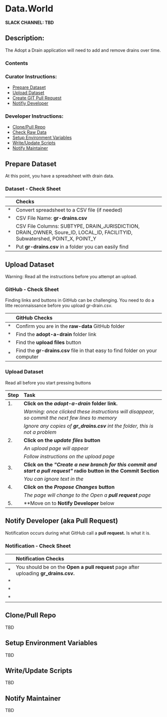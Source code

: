 # Data.World
**SLACK CHANNEL: TBD**
## Description:
The Adopt a Drain application will need to add and remove drains over time. 

### Contents 
### Curator Instructions:
* [Prepare Dataset](#prepare-dataset)
* [Upload Dataset](#upload-dataset)
* [Create GIT Pull Request](#pull-request)
* [Notifiy Developer](#notify-developer)

### Developer Instructions:
* [Clone/Pull Repo](#clone-repo)
* [Check Raw Data](#check-raw-data)
* [Setup Environment Variables](#env-variables)
* [Write/Update Scripts](#scripting)
* [Notify Maintainer](#notify-maintainer)

## <a id="prepare-dataset">Prepare Dataset</a>
At this point, you have a spreadsheet with drain data.
    
### Dataset - Check Sheet

|    | Checks |
| :- | :- |
| * | Convert spreadsheet to a CSV file (if needed)  |
| * | CSV File Name: **gr-drains.csv**  |
| * | CSV File Columns: SUBTYPE, DRAIN_JURISDICTION, DRAIN_OWNER, Soure_ID, LOCAL_ID, FACILITYID, Subwatershed, POINT_X, POINT_Y  |
| * | Put **gr-drains.csv** in a folder you can easily find |
    
## <a id="upload-dataset">Upload Dataset</a>
Warning: Read all the instructions before you attempt an upload. 

### GitHub - Check Sheet 
 Finding links and buttons in GitHub can be challenging.  You need to do a litte reconnaissance before you upload gr-drain.csv. 
 
|    | GitHub Checks |
| :- | :- |
| * |  Confirm you are in the **raw-data** GitHub folder   |
| * |  Find the **adopt-a-drain** folder link  |
| * |  Find the **upload files** button  |
| * |  Find the **gr-drains.csv** file in that easy to find folder on your computer  |

### Upload Dataset
Read all before you start pressing buttons

| Step |  Task |
| :- | :- |
| 1. | **Click on the _adopt-a-drain_ folder link.**  |
|   | _Warning: once clicked these instructions will disappear, so commit the next few lines to memory_ |
|   | _Ignore any copies of **gr_drains.csv** int the folder, this is not a problem_ |
| 2. | **Click on the _update files_ button**  |
|   | _An upload page will appear_ |
|   | _Follow instructions on the upload page_ |
| 3. | **Click on the _"Create a new branch for this commit and start a pull request"_ radio button in the Commit Section** |
|   | _You can ignore text in the_   |
| 4. | **Click on the _Propose Changes_ button** |
|   | _The page will change to the Open a **pull request** page_ |
| 5. | **Move on to **Notify Developer** below|


## <a id="notify-developer">Notify Developer (aka Pull Request)</a>
Notification occurs during what GitHub call a **pull request.**  Is what it is.  

### Notification - Check Sheet

|    | Notification Checks |
| :- | :- |
| * | You should be on the **Open a pull request** page after uploading **gr_drains.csv.**  |
| * |    |
| * |    |
| * |    |

## <a id="clone-repo">Clone/Pull Repo</a>
TBD

## <a id="env-variables">Setup Environment Variables</a>
TBD

## <a id="scripting">Write/Update Scripts</a>
TBD

## <a id="notify-maintainer">Notify Maintainer</a>
TBD

